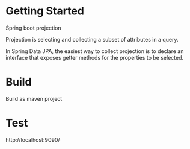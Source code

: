 # Getting Started

Spring boot projection


Projection is selecting and collecting a subset of attributes in a query.

In Spring Data JPA, the easiest way to collect projection is to declare an interface that exposes getter methods for the properties to be selected.


# Build
Build as maven project 

# Test
http://localhost:9090/


